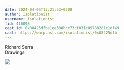 ```yaml
---
date: 2024-04-05T13:21:53+0200
author: Isolationist 
username: isolationist
fid: 416898
cast_id: 0x08425dfbe1ea300bcc73cf031e09788281c1df49
cast: https://warpcast.com/isolationist/0x08425dfb
---
```

Richard Serra  
Drawings  

![](https://imagedelivery.net/BXluQx4ige9GuW0Ia56BHw/5b469aab-5fa1-49ab-58ab-c5d32e6c6800/original)